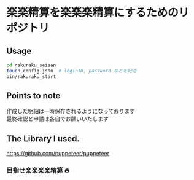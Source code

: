 # 楽楽精算を楽楽楽精算にするためのリポジトリ

## Usage
```sh
cd rakuraku_seisan
touch config.json  # loginID, password などを記述
bin/rakuraku_start
```

## Points to note
作成した明細は一時保存されるようになっております  
最終確認と申請は各自でお願いいたします

## The Library I used.
https://github.com/puppeteer/puppeteer

### 目指せ楽楽楽楽精算 :fire:
